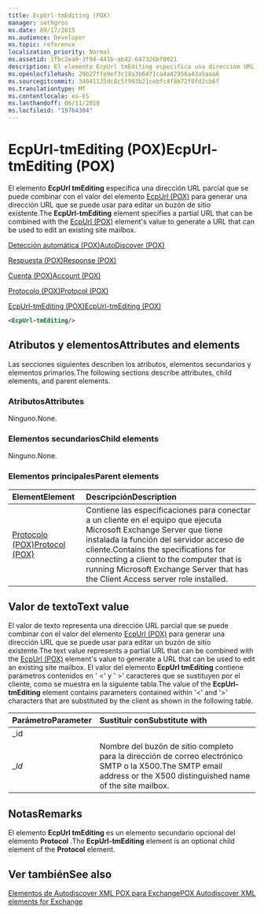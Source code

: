```yaml
---
title: EcpUrl-tmEditing (POX)
manager: sethgros
ms.date: 09/17/2015
ms.audience: Developer
ms.topic: reference
localization_priority: Normal
ms.assetid: 1fbc2ea9-3f94-441b-ab42-647326bf0021
description: El elemento EcpUrl tmEditing especifica una dirección URL parcial que se puede combinar con el valor del elemento EcpUrl (POX) para generar una dirección URL que se puede usar para editar un buzón de sitio existente.
ms.openlocfilehash: 29b27ffe9ef3c18a3b6471ca4a42956a43a5aaa6
ms.sourcegitcommit: 34041125dc8c5f993b21cebfc4f8b72f0fd2cb6f
ms.translationtype: MT
ms.contentlocale: es-ES
ms.lasthandoff: 06/11/2018
ms.locfileid: "19764304"
---
```

# <a name="ecpurl-tmediting-pox"></a><span data-ttu-id="84653-103">EcpUrl-tmEditing (POX)</span><span class="sxs-lookup"><span data-stu-id="84653-103">EcpUrl-tmEditing (POX)</span></span>

<span data-ttu-id="84653-104">El elemento **EcpUrl tmEditing** especifica una dirección URL parcial que se puede combinar con el valor del elemento [EcpUrl (POX)](ecpurl-pox.md) para generar una dirección URL que se puede usar para editar un buzón de sitio existente.</span><span class="sxs-lookup"><span data-stu-id="84653-104">The **EcpUrl-tmEditing** element specifies a partial URL that can be combined with the [EcpUrl (POX)](ecpurl-pox.md) element's value to generate a URL that can be used to edit an existing site mailbox.</span></span> 
  
[<span data-ttu-id="84653-105">Detección automática (POX)</span><span class="sxs-lookup"><span data-stu-id="84653-105">AutoDiscover (POX)</span></span>](autodiscover-pox.md)
  
[<span data-ttu-id="84653-106">Respuesta (POX)</span><span class="sxs-lookup"><span data-stu-id="84653-106">Response (POX)</span></span>](response-pox.md)
  
[<span data-ttu-id="84653-107">Cuenta (POX)</span><span class="sxs-lookup"><span data-stu-id="84653-107">Account (POX)</span></span>](account-pox.md)
  
[<span data-ttu-id="84653-108">Protocolo (POX)</span><span class="sxs-lookup"><span data-stu-id="84653-108">Protocol (POX)</span></span>](protocol-pox.md)
  
[<span data-ttu-id="84653-109">EcpUrl-tmEditing (POX)</span><span class="sxs-lookup"><span data-stu-id="84653-109">EcpUrl-tmEditing (POX)</span></span>](ecpurl-tmediting-pox.md)
  
```XML
<EcpUrl-tmEditing/>
```

## <a name="attributes-and-elements"></a><span data-ttu-id="84653-110">Atributos y elementos</span><span class="sxs-lookup"><span data-stu-id="84653-110">Attributes and elements</span></span>

<span data-ttu-id="84653-111">Las secciones siguientes describen los atributos, elementos secundarios y elementos primarios.</span><span class="sxs-lookup"><span data-stu-id="84653-111">The following sections describe attributes, child elements, and parent elements.</span></span>
  
### <a name="attributes"></a><span data-ttu-id="84653-112">Atributos</span><span class="sxs-lookup"><span data-stu-id="84653-112">Attributes</span></span>

<span data-ttu-id="84653-113">Ninguno.</span><span class="sxs-lookup"><span data-stu-id="84653-113">None.</span></span>
  
### <a name="child-elements"></a><span data-ttu-id="84653-114">Elementos secundarios</span><span class="sxs-lookup"><span data-stu-id="84653-114">Child elements</span></span>

<span data-ttu-id="84653-115">Ninguno.</span><span class="sxs-lookup"><span data-stu-id="84653-115">None.</span></span>
  
### <a name="parent-elements"></a><span data-ttu-id="84653-116">Elementos principales</span><span class="sxs-lookup"><span data-stu-id="84653-116">Parent elements</span></span>

|<span data-ttu-id="84653-117">**Element**</span><span class="sxs-lookup"><span data-stu-id="84653-117">**Element**</span></span>|<span data-ttu-id="84653-118">**Descripción**</span><span class="sxs-lookup"><span data-stu-id="84653-118">**Description**</span></span>|
|:-----|:-----|
|[<span data-ttu-id="84653-119">Protocolo (POX)</span><span class="sxs-lookup"><span data-stu-id="84653-119">Protocol (POX)</span></span>](protocol-pox.md) <br/> |<span data-ttu-id="84653-120">Contiene las especificaciones para conectar a un cliente en el equipo que ejecuta Microsoft Exchange Server que tiene instalada la función del servidor acceso de cliente.</span><span class="sxs-lookup"><span data-stu-id="84653-120">Contains the specifications for connecting a client to the computer that is running Microsoft Exchange Server that has the Client Access server role installed.</span></span>  <br/> |
   
## <a name="text-value"></a><span data-ttu-id="84653-121">Valor de texto</span><span class="sxs-lookup"><span data-stu-id="84653-121">Text value</span></span>

<span data-ttu-id="84653-122">El valor de texto representa una dirección URL parcial que se puede combinar con el valor del elemento [EcpUrl (POX)](ecpurl-pox.md) para generar una dirección URL que se puede usar para editar un buzón de sitio existente.</span><span class="sxs-lookup"><span data-stu-id="84653-122">The text value represents a partial URL that can be combined with the [EcpUrl (POX)](ecpurl-pox.md) element's value to generate a URL that can be used to edit an existing site mailbox.</span></span> <span data-ttu-id="84653-123">El valor del elemento **EcpUrl tmEditing** contiene parámetros contenidos en ' <' y ' >' caracteres que se sustituyen por el cliente, como se muestra en la siguiente tabla.</span><span class="sxs-lookup"><span data-stu-id="84653-123">The value of the **EcpUrl-tmEditing** element contains parameters contained within '<' and '>' characters that are substituted by the client as shown in the following table.</span></span> 
  
|<span data-ttu-id="84653-124">**Parámetro**</span><span class="sxs-lookup"><span data-stu-id="84653-124">**Parameter**</span></span>|<span data-ttu-id="84653-125">**Sustituir con**</span><span class="sxs-lookup"><span data-stu-id="84653-125">**Substitute with**</span></span>|
|:-----|:-----|
| <span data-ttu-id="84653-126">_id
_</span><span class="sxs-lookup"><span data-stu-id="84653-126">_Id_</span></span> <br/> |<span data-ttu-id="84653-127">Nombre del buzón de sitio completo para la dirección de correo electrónico SMTP o la X500.</span><span class="sxs-lookup"><span data-stu-id="84653-127">The SMTP email address or the X500 distinguished name of the site mailbox.</span></span>  <br/> |
   
## <a name="remarks"></a><span data-ttu-id="84653-128">Notas</span><span class="sxs-lookup"><span data-stu-id="84653-128">Remarks</span></span>

<span data-ttu-id="84653-129">El elemento **EcpUrl tmEditing** es un elemento secundario opcional del elemento **Protocol** .</span><span class="sxs-lookup"><span data-stu-id="84653-129">The **EcpUrl-tmEditing** element is an optional child element of the **Protocol** element.</span></span> 
  
## <a name="see-also"></a><span data-ttu-id="84653-130">Ver también</span><span class="sxs-lookup"><span data-stu-id="84653-130">See also</span></span>



[<span data-ttu-id="84653-131">Elementos de Autodiscover XML POX para Exchange</span><span class="sxs-lookup"><span data-stu-id="84653-131">POX Autodiscover XML elements for Exchange</span></span>](pox-autodiscover-xml-elements-for-exchange.md)

